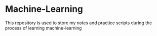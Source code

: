 # Machine-Learning
This repository is used to store my notes and practice scripts during the process of learning machine-learning
